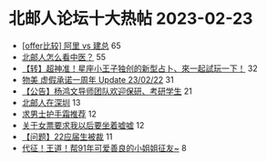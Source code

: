# 北邮人论坛十大热帖 2023-02-23

- [[offer比较] 阿里 vs 建总](https://bbs.byr.cn/article/Job/2185326) 65
- [北邮人怎么看中医？](https://bbs.byr.cn/article/Talking/6380223) 55
- [【转】超神准！星座小王子独创的新型占卜、來一起試玩一下！](https://bbs.byr.cn/article/Constellations/326533) 32
- [物美 虚假承诺一周年 Update 23/02/22](https://bbs.byr.cn/article/Picture/3337237) 31
- [【公告】杨鸿文导师团队欢迎保研、考研学生](https://bbs.byr.cn/article/AimGraduate/1207535) 21
- [北邮人在深圳](https://bbs.byr.cn/article/BYRatSZ/8780) 13
- [求男士护手霜推荐](https://bbs.byr.cn/article/Beauty/334064) 12
- [关于女票要求我以后要坐着嘘嘘](https://bbs.byr.cn/article/Feeling/3191921) 12
- [【问题】22应届生被裁](https://bbs.byr.cn/article/WorkLife/1196587) 11
- [代征！王道！帮91年可爱善良的小姐姐征友~](https://bbs.byr.cn/article/Friends/2036638) 8


